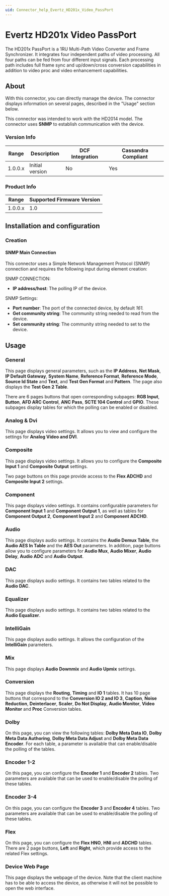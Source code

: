 ```yaml
---
uid: Connector_help_Evertz_HD201x_Video_PassPort
---
```


# Evertz HD201x Video PassPort

The HD201x PassPort is a 1RU Multi-Path Video Converter and Frame Synchronizer. It integrates four independent paths of video processing. All four paths can be fed from four different input signals. Each processing path includes full frame sync and up/down/cross conversion capabilities in addition to video proc and video enhancement capabilities.

## About

With this connector, you can directly manage the device. The connector displays information on several pages, described in the "Usage" section below.

This connector was intended to work with the HD2014 model. The connector uses **SNMP** to establish communication with the device.

### Version Info

| Range | Description | DCF Integration | Cassandra Compliant |
|------------------|-----------------|---------------------|-------------------------|
| 1.0.0.x          | Initial version | No                  | Yes                     |

### Product Info

| Range | Supported Firmware Version |
|------------------|-----------------------------|
| 1.0.0.x          | 1.0                         |

## Installation and configuration

### Creation

#### SNMP Main Connection

This connector uses a Simple Network Management Protocol (SNMP) connection and requires the following input during element creation:

SNMP CONNECTION:

- **IP address/host**: The polling IP of the device.

SNMP Settings:

- **Port number**: The port of the connected device, by default *161.*
- **Get community string**: The community string needed to read from the device.
- **Set community string**: The community string needed to set to the device.

## Usage

### General

This page displays general parameters, such as the **IP Address**, **Net Mask**, **IP Default Gateway**, **System Name**, **Reference Format**, **Reference Mode**, **Source Id State** and **Text**, and **Test Gen Format** and **Pattern**. The page also displays the **Test Gen 2 Table**.

There are 6 pages buttons that open corresponding subpages: **RGB Input**, **Button**, **AFD ARC Control**, **ANC Pass**, **SCTE 104 Control** and **GPIO**. These subpages display tables for which the polling can be enabled or disabled.

### Analog & Dvi

This page displays video settings. It allows you to view and configure the settings for **Analog Video and DVI**.

### Composite

This page displays video settings. It allows you to configure the **Composite Input 1** and **Composite Output** settings.

Two page buttons on this page provide access to the **Flex ADCHD** and **Composite Input 2** settings.

### Component

This page displays video settings. It contains configurable parameters for **Component Input 1** and **Component Output 1**, as well as tables for **Component Output 2**, **Component Input 2** and **Component ADCHD**.

### Audio

This page displays audio settings. It contains the **Audio Demux Table**, the **Audio AES In Table** and the **AES Out** parameters. In addition, page buttons allow you to configure parameters for **Audio Mux**, **Audio Mixer**, **Audio Delay**, **Audio ADC** and **Audio Output**.

### DAC

This page displays audio settings. It contains two tables related to the **Audio DAC**.

### Equalizer

This page displays audio settings. It contains two tables related to the **Audio Equalizer**.

### IntelliGain

This page displays audio settings. It allows the configuration of the **IntelliGain** parameters.

### Mix

This page displays **Audio Downmix** and **Audio Upmix** settings.

### Conversion

This page displays the **Routing**, **Timing** and **IO 1** tables. It has 10 page buttons that correspond to the **Conversion IO 2 and IO 3**, **Caption**, **Noise Reduction**, **Deinterlacer**, **Scaler**, **Do Not Display**, **Audio Monitor**, **Video Monitor** and **Proc** Conversion tables.

### Dolby

On this page, you can view the following tables: **Dolby Meta Data IO**, **Dolby Meta Data Authoring**, **Dolby Meta Data Adjust** and **Dolby Meta Data Encoder**. For each table, a parameter is available that can enable/disable the polling of the tables.

### Encoder 1-2

On this page, you can configure the **Encoder 1** and **Encoder 2** tables. Two parameters are available that can be used to enable/disable the polling of these tables.

### Encoder 3-4

On this page, you can configure the **Encoder 3** and **Encoder 4** tables. Two parameters are available that can be used to enable/disable the polling of these tables.

### Flex

On this page, you can configure the **Flex HNO**, **HNI** and **ADCHD** tables. There are 2 page buttons, **Left** and **Right**, which provide access to the related Flex settings.

### Device Web Page

This page displays the webpage of the device. Note that the client machine has to be able to access the device, as otherwise it will not be possible to open the web interface.
